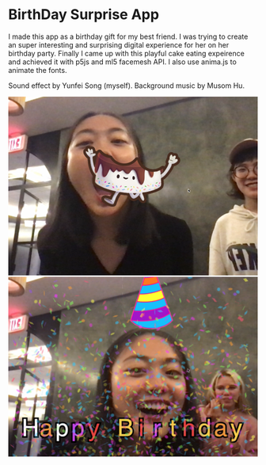 # BirthDay Surprise App
 I made this app as a birthday gift for my best friend. I was trying to create an super interesting and surprising digital experience for her on her birthday party. Finally I came up with this playful cake eating expeirence and achieved it with p5js and ml5 facemesh API. I also use anima.js to animate the fonts.
 
 Sound effect by Yunfei Song (myself).
 Background music by Musom Hu.
 
 
 ![image](./Documentation/img02.png)
 ![image](./Documentation/img01.png)
